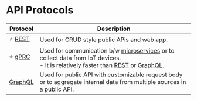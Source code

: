 # API Protocols

| Protocol                     | Description                                                                                                                                                                                        |
|------------------------------|----------------------------------------------------------------------------------------------------------------------------------------------------------------------------------------------------|
| :star: [REST](REST.md)       | Used for CRUD style public APis and web app.                                                                                                                                                       |
| :star: [gPRC](gRPC.md)       | Used for communication b/w [microservices](../3_MicroServices/Readme.md) or to collect data from IoT devices. <br/>- It is relatively faster than [REST](REST.md) or [GraphQL](GraphQL/Readme.md). |
| [GraphQL](GraphQL/Readme.md) | Used for public API with customizable request body or to aggregate internal data from multiple sources in a public API.                                                                            |